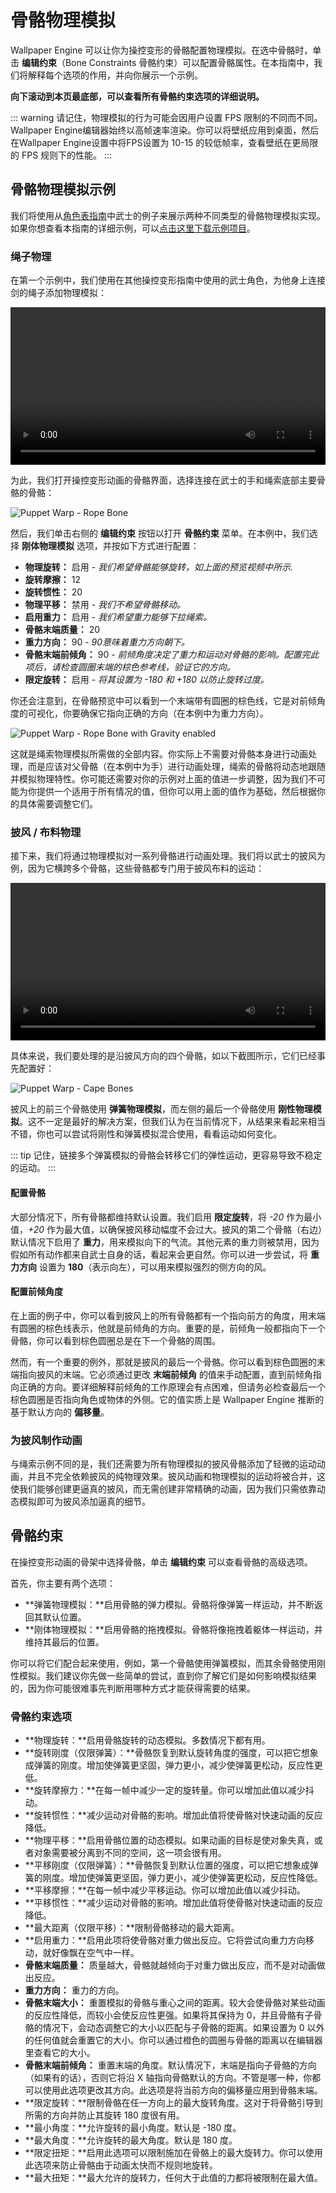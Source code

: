 # 骨骼物理模拟

Wallpaper Engine 可以让你为操控变形的骨骼配置物理模拟。在选中骨骼时，单击 **编辑约束**（Bone Constraints 骨骼约束）可以配置骨骼属性。在本指南中，我们将解释每个选项的作用，并向你展示一个示例。

**向下滚动到本页最底部，可以查看所有骨骼约束选项的详细说明。**

::: warning
请记住，物理模拟的行为可能会因用户设置 FPS 限制的不同而不同。Wallpaper Engine编辑器始终以高帧速率渲染。你可以将壁纸应用到桌面，然后在Wallpaper Engine设置中将FPS设置为 10-15 的较低帧率，查看壁纸在更局限的 FPS 规则下的性能。
:::

## 骨骼物理模拟示例

我们将使用从[角色表指南](/wallpaper-engine-docs/scene/puppet-warp/charactersheet)中武士的例子来展示两种不同类型的骨骼物理模拟实现。如果你想查看本指南的详细示例，可以[点击这里下载示例项目](/samples/samurai_tutorial.zip)。

### 绳子物理

在第一个示例中，我们使用在其他操控变形指南中使用的武士角色，为他身上连接剑的绳子添加物理模拟：

<video width="100%" controls autoplay loop>
  <source :src="$withBase('/videos/puppet_warp_rope_gravity.mp4')" type="video/mp4">
  Your browser does not support the video tag.
</video>

为此，我们打开操控变形动画的骨骼界面，选择连接在武士的手和绳索底部主要骨骼的骨骼：

![Puppet Warp - Rope Bone](/wallpaper-engine-docs/img/puppet-warp/puppet_warp_gravity_bone_inactive.png)

然后，我们单击右侧的 **编辑约束** 按钮以打开 **骨骼约束** 菜单。在本例中，我们选择 **刚体物理模拟** 选项，并按如下方式进行配置：

* **物理旋转：** 启用 - *我们希望骨骼能够旋转，如上面的预览视频中所示.*
* **旋转摩擦：** 12
* **旋转惯性：** 20
* **物理平移：** 禁用 - *我们不希望骨骼移动。*
* **启用重力：** 启用 - *我们希望重力能够下拉绳索。* 
* **骨骼末端质量：** 20
* **重力方向：** 90 - *90意味着重力方向朝下。*
* **骨骼末端前倾角：** 90 - *前倾角度决定了重力和运动对骨骼的影响。配置完此项后，请检查圆圈末端的棕色参考线，验证它的方向。*
* **限定旋转：** 启用 - *将其设置为 -180 和 +180 以防止旋转过度。*

你还会注意到，在骨骼预览中可以看到一个末端带有圆圈的棕色线，它是对前倾角度的可视化，你要确保它指向正确的方向（在本例中为重力方向）。

![Puppet Warp - Rope Bone with Gravity enabled](/wallpaper-engine-docs/img/puppet-warp/puppet_warp_gravity_bone_active.png)

这就是绳索物理模拟所需做的全部内容。你实际上不需要对骨骼本身进行动画处理，而是应该对父骨骼（在本例中为手）进行动画处理，绳索的骨骼将动态地跟随并模拟物理特性。你可能还需要对你的示例对上面的值进一步调整，因为我们不可能为你提供一个适用于所有情况的值，但你可以用上面的值作为基础，然后根据你的具体需要调整它们。

### 披风 / 布料物理

接下来，我们将通过物理模拟对一系列骨骼进行动画处理。我们将以武士的披风为例，因为它横跨多个骨骼，这些骨骼都专门用于披风布料的运动：

<video width="100%" controls autoplay loop>
  <source :src="$withBase('/videos/puppet_warp_cape_gravity.mp4')" type="video/mp4">
  Your browser does not support the video tag.
</video>

具体来说，我们要处理的是沿披风方向的四个骨骼，如以下截图所示，它们已经事先配置好：

![Puppet Warp - Cape Bones](/wallpaper-engine-docs/img/puppet-warp/puppet_warp_cape_gravity.png)

披风上的前三个骨骼使用 **弹簧物理模拟**，而左侧的最后一个骨骼使用 **刚性物理模拟**。这不一定是最好的解决方案，但我们认为在当前情况下，从结果来看起来相当不错，你也可以尝试将刚性和弹簧模拟混合使用，看看运动如何变化。

::: tip
记住，链接多个弹簧模拟的骨骼会转移它们的弹性运动，更容易导致不稳定的运动。
:::

#### 配置骨骼

大部分情况下，所有骨骼都维持默认设置。我们启用 **限定旋转**，将 *-20* 作为最小值，*+20* 作为最大值，以确保披风移动幅度不会过大。披风的第二个骨骼（右边）默认情况下启用了 **重力**，用来模拟向下的气流。其他元素的重力则被禁用，因为假如所有动作都来自武士自身的话，看起来会更自然。你可以进一步尝试，将 **重力方向** 设置为 **180**（表示向左），可以用来模拟强烈的侧方向的风。

#### 配置前倾角度

在上面的例子中，你可以看到披风上的所有骨骼都有一个指向前方的角度，用末端有圆圈的棕色线表示，他就是前倾角的方向。重要的是，前倾角一般都指向下一个骨骼，你可以看到棕色圆圈总是在下一个骨骼的周围。

然而，有一个重要的例外，那就是披风的最后一个骨骼。你可以看到棕色圆圈的末端指向披风的末端。它必须通过更改 **末端前倾角** 的值来手动配置，直到前倾角指向正确的方向。要详细解释前倾角的工作原理会有点困难，但请务必检查最后一个棕色圆圈是否指向角色或物体的外侧。它的值实质上是 Wallpaper Engine 推断的基于默认方向的 **偏移量**。

### 为披风制作动画

与绳索示例不同的是，我们还需要为所有物理模拟的披风骨骼添加了轻微的运动动画，并且不完全依赖披风的纯物理效果。披风动画和物理模拟的运动将被合并，这使我们能够创建更逼真的披风，而无需创建非常精确的动画，因为我们只需依靠动态模拟即可为披风添加逼真的细节。

## 骨骼约束

在操控变形动画的骨架中选择骨骼，单击 **编辑约束** 可以查看骨骼的高级选项。

首先，你主要有两个选项：

- **弹簧物理模拟：**启用骨骼的弹力模拟。骨骼将像弹簧一样运动，并不断返回其默认位置。
- **刚体物理模拟：**启用骨骼的拖拽模拟。骨骼将像拖拽着躯体一样运动，并维持其最后的位置。

你可以将它们配合起来使用，例如，第一个骨骼使用弹簧模拟，而其余骨骼使用刚性模拟。我们建议你先做一些简单的尝试，直到你了解它们是如何影响模拟结果的，因为你可能很难事先判断用哪种方式才能获得需要的结果。

### 骨骼约束选项

* **物理旋转：**启用骨骼旋转的动态模拟。多数情况下都有用。
* **旋转刚度（仅限弹簧）：**骨骼恢复到默认旋转角度的强度，可以把它想象成弹簧的刚度。增加使弹簧更坚固，弹力更小，减少使弹簧更松动，反应性更低。
* **旋转摩擦力：**在每一帧中减少一定的旋转量。你可以增加此值以减少抖动。
* **旋转惯性：**减少运动对骨骼的影响。增加此值将使骨骼对快速动画的反应降低。
* **物理平移：**启用骨骼位置的动态模拟。如果动画的目标是使对象失真，或者对象需要被分离到不同的空间，这一项会很有用。
* **平移刚度（仅限弹簧）：**骨骼恢复到默认位置的强度，可以把它想象成弹簧的刚度。增加使弹簧更坚固，弹力更小，减少使弹簧更松动，反应性降低。
* **平移摩擦：**在每一帧中减少平移运动。你可以增加此值以减少抖动。
* **平移惯性：**减少运动对骨骼的影响。增加此值将使骨骼对快速动画的反应降低。
* **最大距离（仅限平移）：**限制骨骼移动的最大距离。
* **启用重力：**启用此项将使骨骼对重力做出反应。它将尝试向重力方向移动，就好像飘在空气中一样。
* **骨骼末端质量：** 质量越大，骨骼就越倾向于对重力做出反应，而不是对动画做出反应。
* **重力方向：** 重力的方向。
* **骨骼末端大小：** 重置模拟的骨骼与重心之间的距离。较大会使骨骼对某些动画的反应性降低，而较小会使反应性更强。如果将其保持为 0，并且骨骼有子骨骼的情况下，会动态调整它的大小以匹配与子骨骼的距离。如果设置为 0 以外的任何值就会重置它的大小。你可以通过橙色的圆圈与骨骼的距离以在编辑器里查看它的大小。
* **骨骼末端前倾角：** 重置末端的角度。默认情况下，末端是指向子骨骼的方向（如果有的话），否则它将沿 X 轴指向骨骼默认的方向。不管是哪一种，你都可以使用此选项更改其方向。此选项是将当前方向的偏移量应用到骨骼末端。
* **限定旋转：**限制骨骼在任一方向上的最大旋转角度。这对于将骨骼引导到所需的方向并防止其旋转 180 度很有用。
* **最小角度：**允许旋转的最小角度。默认是 -180 度。
* **最大角度：**允许旋转的最大角度。默认是 180 度。
* **限定扭矩：**启用此选项可以限制施加在骨骼上的最大旋转力。你可以使用此选项来防止骨骼由于动画太快而不规则地旋转。
* **最大扭矩：**最大允许的旋转力，任何大于此值的力都将被限制在最大值。